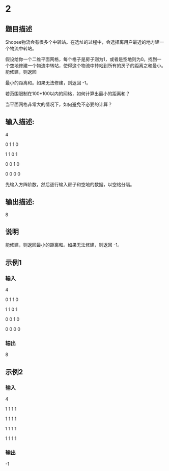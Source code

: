 # 2 

## 题目描述

Shopee物流会有很多个中转站。在选址的过程中，会选择离用户最近的地方建一个物流中转站。

假设给你一个二维平面网格，每个格子是房子则为1，或者是空地则为0。找到一个空地修建一个物流中转站，使得这个物流中转站到所有的房子的距离之和最小。 能修建，则返回

最小的距离和。如果无法修建，则返回 -1。

若范围限制在100*100以内的网格，如何计算出最小的距离和？

当平面网格非常大的情况下，如何避免不必要的计算？

## 输入描述:

4

0 1 1 0

1 1 0 1

0 0 1 0

0 0 0 0

先输入方阵阶数，然后逐行输入房子和空地的数据，以空格分隔。

## 输出描述:

8

## 说明

能修建，则返回最小的距离和。如果无法修建，则返回 -1。

## 示例1

### 输入

4

0 1 1 0

1 1 0 1

0 0 1 0

0 0 0 0

### 输出

8

## 示例2

### 输入

4

1 1 1 1

1 1 1 1

1 1 1 1

1 1 1 1

### 输出

-1
